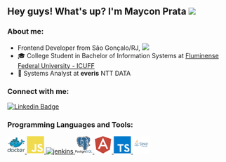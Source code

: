 ## Hey guys! What's up? I'm Maycon Prata <img src="https://raw.githubusercontent.com/iampavangandhi/iampavangandhi/master/gifs/Hi.gif" width="30px">

### About me:
- Frontend Developer from São Gonçalo/RJ, <img src="https://github.com/juliohm/awesome-brazil-data/blob/master/images/brazil-icon.png?raw=true" height=20>
- 🎓 College Student in Bachelor of Information Systems at [Fluminense Federal University - ICUFF](http://ic.uff.br/index.php/en-GB/) 
- 💼 Systems Analyst at **everis** NTT DATA

### Connect with me:
[![Linkedin Badge](https://img.shields.io/badge/-LinkedIn-blue?style=flat-square&logo=Linkedin&logoColor=white&link)](https://www.linkedin.com/in/pratamaycon/)

### Programming Languages and Tools:
<p align="left">
  <a href="https://www.docker.com/" target="_blank">
    <img
      src="https://raw.githubusercontent.com/devicons/devicon/master/icons/docker/docker-original-wordmark.svg"
      alt="docker"
      width="40"
      height="40"
    />
  </a>
  <a
    href="https://developer.mozilla.org/en-US/docs/Web/JavaScript"
    target="_blank"
  >
    <img
      src="https://raw.githubusercontent.com/devicons/devicon/master/icons/javascript/javascript-plain.svg"
      alt="javascript"
      width="40"
      height="40"
    />
  </a>
    <a href="https://www.jenkins.io" target="_blank">
    <img
      src="https://www.vectorlogo.zone/logos/jenkins/jenkins-icon.svg"
      alt="jenkins"
      width="40"
      height="40"
    />
  </a>
    <a href="https://www.postgresql.org" target="_blank">
    <img
      src="https://raw.githubusercontent.com/devicons/devicon/master/icons/postgresql/postgresql-original-wordmark.svg"
      alt="postgresql"
      width="40"
      height="40"
    />
  </a>
    <a href="https://angular.io/" target="_blank">
    <img
      src="https://raw.githubusercontent.com/devicons/devicon/master/icons/angularjs/angularjs-plain.svg"
      alt="angular"
      width="40"
      height="40"
    />
  </a>
    <a href="https://www.typescriptlang.org/" target="_blank">
    <img
      src="https://raw.githubusercontent.com/devicons/devicon/master/icons/typescript/typescript-original.svg"
      alt="typescript"
      width="40"
      height="40"
    />
  </a>
     <a href="https://www.java.com/pt-BR/" target="_blank">
    <img
      src="https://raw.githubusercontent.com/github/explore/80688e429a7d4ef2fca1e82350fe8e3517d3494d/topics/java/java.png"
      alt="java"
      width="40"
      height="40"
    />
  </a>
</p>
